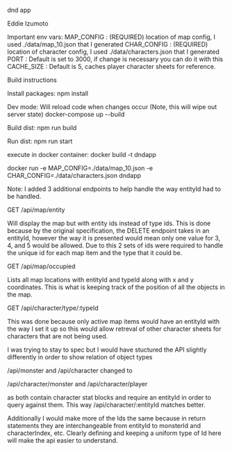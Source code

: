 dnd app

Eddie Izumoto

Important env vars:
MAP_CONFIG : (REQUIRED) location of map config, I used ./data/map_10.json that I generated
CHAR_CONFIG : (REQUIRED) location of character config, I used ./data/characters.json that I generated
PORT : Default is set to 3000, if change is necessary you can do it with this
CACHE_SIZE : Default is 5, caches player character sheets for reference.

Build instructions

Install packages:
npm install

Dev mode: Will reload code when changes occur (Note, this will wipe out server state)
docker-compose up --build

Build dist:
npm run build

Run dist:
npm run start

execute in docker container:
docker build -t dndapp

docker run -e MAP_CONFIG=./data/map_10.json -e CHAR_CONFIG=./data/characters.json dndapp

Note: I added 3 additional endpoints to help handle the way entityId had to be handled.

GET /api/map/entity

Will display the map but with entity ids instead of type ids. This is done because by the original specification, the DELETE endpoint takes in an entityId, however the way it is presented would mean only one value for 3, 4, and 5 would be allowed. Due to this 2 sets of ids were required to handle the unique id for each map item and the type that it could be.

GET /api/map/occupied

Lists all map locations with entityId and typeId along with x and y coordinates. This is what is keeping track of the position of all the objects in the map.

GET /api/character/type/:typeId

This was done because only active map items would have an entityId with the way I set it up so this would allow retreval of other character sheets for characters that are not being used.

I was trying to stay to spec but I would have stuctured the API slightly differently in order to show relation of object types

/api/monster and /api/character changed to

/api/character/monster and /api/character/player

as both contain character stat blocks and require an entityId in order to query against them. This way /api/character/:entityId matches better.

Additionally I would make more of the Ids the same because in return statements they are interchangeable from entityId to monsterId and characterIndex, etc. Clearly defining and keeping a uniform type of Id here will make the api easier to understand.
